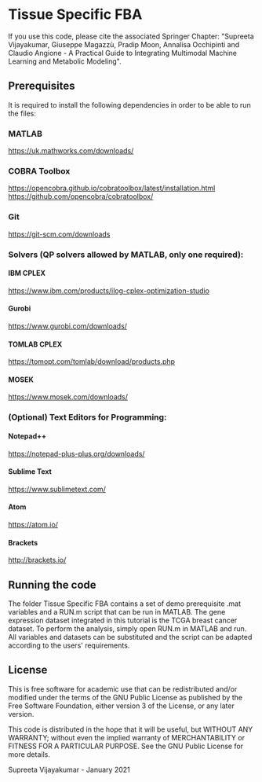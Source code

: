 # Tissue Specific FBA

If you use this code, please cite the associated Springer Chapter:
"Supreeta Vijayakumar, Giuseppe Magazzù, Pradip Moon, Annalisa Occhipinti and Claudio Angione - A Practical Guide to Integrating Multimodal Machine Learning and Metabolic Modeling".

## Prerequisites

It is required to install the following dependencies in order to be able to run the files:

### MATLAB 
https://uk.mathworks.com/downloads/
### COBRA Toolbox 
https://opencobra.github.io/cobratoolbox/latest/installation.html
https://github.com/opencobra/cobratoolbox/
### Git 
https://git-scm.com/downloads
### Solvers (QP solvers allowed by MATLAB, only one required):
#### IBM CPLEX
https://www.ibm.com/products/ilog-cplex-optimization-studio
#### Gurobi
https://www.gurobi.com/downloads/
#### TOMLAB CPLEX
https://tomopt.com/tomlab/download/products.php
#### MOSEK
https://www.mosek.com/downloads/

### (Optional) Text Editors for Programming:
#### Notepad++
https://notepad-plus-plus.org/downloads/
#### Sublime Text
https://www.sublimetext.com/
#### Atom
https://atom.io/
#### Brackets
http://brackets.io/

## Running the code

The folder Tissue Specific FBA contains a set of demo prerequisite .mat variables and a RUN.m script that can be run in MATLAB. 
The gene expression dataset integrated in this tutorial is the TCGA breast cancer dataset.
To perform the analysis, simply open RUN.m in MATLAB and run.
All variables and datasets can be substituted and the script can be adapted according to the users' requirements.

## License

This is free software for academic use that can be redistributed and/or modified under the terms of the GNU Public License as published by the Free Software Foundation, either version 3 of the License, or any later version.

This code is distributed in the hope that it will be useful, but WITHOUT ANY WARRANTY; without even the implied warranty of MERCHANTABILITY or FITNESS FOR A PARTICULAR PURPOSE. See the GNU Public License for more details.

Supreeta Vijayakumar - January 2021
